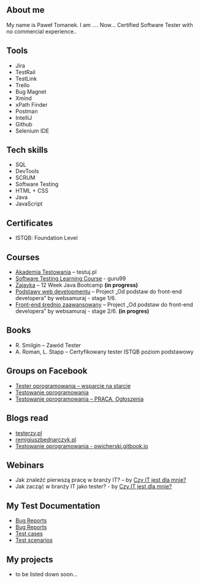 ## About me

My name is Paweł Tomanek. I am ....
Now... Certified Software Tester with no commercial experience..


## Tools

* Jira
* TestRail
* TestLink
* Trello
* Bug Magnet
* Xmind
* xPath Finder
* Postman
* IntelliJ
* Github
* Selenium IDE


## Tech skills

* SQL
* DevTools
* SCRUM
* Software Testing
* HTML + CSS
* Java
* JavaScript


## Certificates

* ISTQB: Foundation Level 


## Courses

* [Akademia Testowania]( https://testuj.pl/karta-szkolenia/kurs-it-online-akademia-testowania-dzienna) – testuj.pl
* [Software Testing Learning Course](https://www.guru99.com/software-testing.html) - guru99
* [Zajavka]( https://www.zajavka.pl/) – 12 Week Java Bootcamp **(in progress)**
* [Podstawy web developmentu]( https://websamuraj.pl/kurs/web-developer-w-15-dni-kurs-online/) – Project „Od podstaw do front-end developera” by websamuraj - stage 1/6. 
* [Front-end średnio zaawansowany]( https://websamuraj.pl/kurs/front-end-zaawansowany-w-15-dni-kurs-online/) – Project „Od podstaw do front-end developera” by websamuraj - stage 2/6. **(in progres)**


## Books

* R. Smilgin – Zawód Tester
* A. Roman, L. Stapp – Certyfikowany tester ISTQB poziom podstawowy


## Groups on Facebook

* [Tester oprogramowania – wsparcie na starcie]( https://www.facebook.com/groups/testeroprogramowania/?ref=group_header)
* [Testowanie oprogramowania]( https://www.facebook.com/groups/141683635854223)
* [Testowanie oprogramowania – PRACA, Ogłoszenia](https://www.facebook.com/groups/215557562210470)


## Blogs read
* [testerzy.pl](https://testerzy.pl/)
* [remigiuszbednarczyk.pl]( https://remigiuszbednarczyk.pl/)
* [Testowanie oprogramowania - pwicherski.gitbook.io](https://pwicherski.gitbook.io/testowanie-oprogramowania/)


## Webinars

* Jak znaleźć pierwszą pracę w branży IT? – by [Czy IT jest dla mnie?](https://www.czyitjestdlamnie.pl/)
* Jak zacząć w branży IT jako tester? - by [Czy IT jest dla mnie?](https://www.czyitjestdlamnie.pl/)


## My Test Documentation
- [Bug Reports](https://drive.google.com/drive/folders/1V4r4Qxpkx5OVw_1QH7-MrnZ12PVB3cVv?usp=sharing)
- [Bug Reports](https://drive.google.com/drive/folders/1V4r4Qxpkx5OVw_1QH7-MrnZ12PVB3cVv?usp=sharing)
- [Test cases](https://drive.google.com/drive/folders/1V4r4Qxpkx5OVw_1QH7-MrnZ12PVB3cVv?usp=sharing)
- [Test scenarios](https://drive.google.com/drive/folders/1V4r4Qxpkx5OVw_1QH7-MrnZ12PVB3cVv?usp=sharing)


## My projects
* to be listed down soon…
